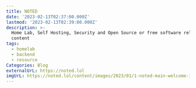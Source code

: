 ```yaml
---
title: NOTED
date: '2023-02-13T02:37:00.000Z'
lastmod: '2023-02-13T02:39:00.000Z'
description: >-
  Home Lab, Self Hosting, Security and Open Source or free software related
  content
tags:
  - homelab
  - backend
  - resource
Categories: Blog
externalUrL: https://noted.lol
imgUrL: https://noted.lol/content/images/2023/01/1-noted-main-welcome-1.jpg
---
```

